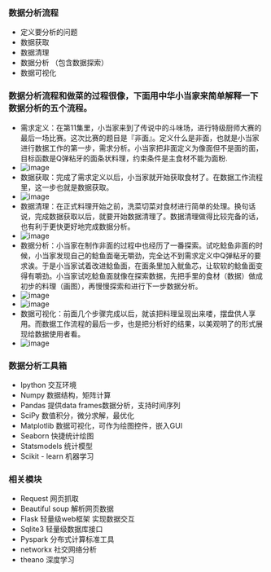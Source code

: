 ### 数据分析流程
- 定义要分析的问题
- 数据获取
- 数据清理
- 数据分析 （包含数据探索）
- 数据可视化
	
### 数据分析流程和做菜的过程很像，下面用中华小当家来简单解释一下数据分析的五个流程。
- 需求定义：在第11集里，小当家来到了传说中的斗味场，进行特级厨师大赛的最后一场比赛。这次比赛的题目是『非面』。定义什么是非面，也就是小当家进行数据工作的第一步，需求分析。小当家把非面定义为像面但不是面的面，目标函数是Q弹粘牙的面条状料理，约束条件是主食材不能为面粉.
- ![image](https://github.com/linmiao/Data102/blob/master/assignment/1w/screenshot/1.png)
- 数据获取：完成了需求定义以后，小当家就开始获取食材了。在数据工作流程里，这一步也就是数据获取。
- ![image](https://github.com/linmiao/Data102/blob/master/assignment/1w/screenshot/2.png)
- 数据清理：在正式料理开始之前，洗菜切菜对食材进行简单的处理。换句话说，完成数据获取以后，就要开始数据清理了。数据清理做得比较完备的话，也有利于更快更好地完成数据分析。
- ![image](https://github.com/linmiao/Data102/blob/master/assignment/1w/screenshot/3.png)
- 数据分析：小当家在制作非面的过程中也经历了一番探索。试吃鲶鱼非面的时候，小当家发现自己的鲶鱼面毫无嚼劲，完全达不到需求定义中Q弹粘牙的要求诶。于是小当家试着改进鲶鱼面，在面条里加入鱿鱼芯，让软软的鲶鱼面变得有嚼劲。小当家试吃鲶鱼面就像在探索数据，先把手里的食材（数据）做成初步的料理（画图），再慢慢探索和进行下一步数据分析。
- ![image](https://github.com/linmiao/Data102/blob/master/assignment/1w/screenshot/4.png)
- ![image](https://github.com/linmiao/Data102/blob/master/assignment/1w/screenshot/5.png)
- 数据可视化：前面几个步骤完成以后，就该把料理呈现出来喽，摆盘供人享用。而数据工作流程的最后一步，也是把分析好的结果，以美观明了的形式展现给数据使用者看。
- ![image](https://github.com/linmiao/Data102/blob/master/assignment/1w/screenshot/6.png)	

### 数据分析工具箱
- Ipython
交互环境
- Numpy
数据结构，矩阵计算
- Pandas
提供data frames数据分析，支持时间序列
- SciPy
数值积分，微分求解，最优化
- Matplotlib
数据可视化，可作为绘图控件，嵌入GUI
- Seaborn
快捷统计绘图
- Statsmodels
统计模型
- Scikit - learn
机器学习

### 相关模块
- Request 网页抓取
- Beautiful soup 解析网页数据
- Flask 轻量级web框架 实现数据交互
- Sqlite3 轻量级数据库接口
- Pyspark 分布式计算标准工具
- networkx 社交网络分析
- theano 深度学习
